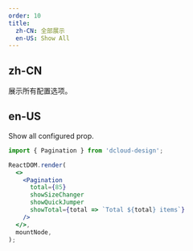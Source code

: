 ```yaml
---
order: 10
title:
  zh-CN: 全部展示
  en-US: Show All
---
```


## zh-CN

展示所有配置选项。

## en-US

Show all configured prop.

```jsx
import { Pagination } from 'dcloud-design';

ReactDOM.render(
  <>
    <Pagination
      total={85}
      showSizeChanger
      showQuickJumper
      showTotal={total => `Total ${total} items`}
    />
  </>,
  mountNode,
);
```
